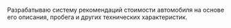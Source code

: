 Разрабатываю систему рекомендаций стоимости автомобиля на основе его описания, пробега и других технических характеристик.


